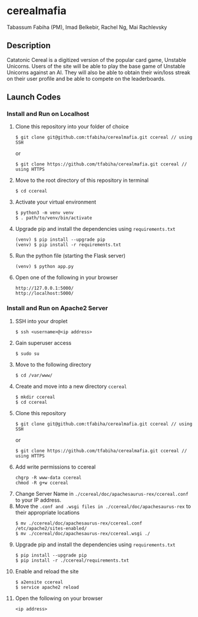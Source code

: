 # cerealmafia

Tabassum Fabiha (PM), Imad Belkebir, Rachel Ng, Mai Rachlevsky

## Description

Catatonic Cereal is a digitized version of the popular card game, Unstable Unicorns. Users of the site will be able to play the base game of Unstable Unicorns against an AI. They will also be able to obtain their win/loss streak on their user profile and be able to compete on the leaderboards. 

## Launch Codes

### Install and Run on Localhost

1. Clone this repository into your folder of choice
    ```
    $ git clone git@github.com:tfabiha/cerealmafia.git ccereal // using SSH
    ```
    or
    ```
    $ git clone https://github.com/tfabiha/cerealmafia.git ccereal // using HTTPS
    ```
2. Move to the root directory of this repository in terminal
    ```
    $ cd ccereal
    ```
3. Activate your virtual environment
    ```
    $ python3 -m venv venv
    $ . path/to/venv/bin/activate
    ```
4. Upgrade pip and install the dependencies using `requirements.txt`
    ```
    (venv) $ pip install --upgrade pip
    (venv) $ pip install -r requirements.txt
    ```
5. Run the python file (starting the Flask server)
    ```
    (venv) $ python app.py
    ```
6. Open one of the following in your browser
    ```
    http://127.0.0.1:5000/
    http://localhost:5000/
    ```

### Install and Run on Apache2 Server

1. SSH into your droplet
    ```
    $ ssh <username>@<ip address>
    ```
2. Gain superuser access
    ```
    $ sudo su
    ```
3. Move to the following directory
    ```
    $ cd /var/www/
    ```
4. Create and move into a new directory ```ccereal```
    ```
    $ mkdir ccereal
    $ cd ccereal
    ```
5. Clone this repository
    ```
    $ git clone git@github.com:tfabiha/cerealmafia.git ccereal // using SSH
    ```
    or
    ```
    $ git clone https://github.com/tfabiha/cerealmafia.git ccereal // using HTTPS
    ```
6. Add write permissions to ccereal
    ```
    chgrp -R www-data ccereal
    chmod -R g+w ccereal
    ```
7. Change Server Name in ```./ccereal/doc/apachesaurus-rex/ccereal.conf``` to your IP address.
8. Move the ```.conf and .wsgi files in ./ccereal/doc/apachesaurus-rex``` to their appropriate locations
    ```
    $ mv ./ccereal/doc/apachesaurus-rex/ccereal.conf /etc/apache2/sites-enabled/
    $ mv ./ccereal/doc/apachesaurus-rex/ccereal.wsgi ./
    ```
9. Upgrade pip and install the dependencies using `requirements.txt`
    ```
    $ pip install --upgrade pip
    $ pip install -r ./ccereal/requirements.txt
10. Enable and reload the site
    ```
    $ a2ensite ccereal
    $ service apache2 reload
    ```
11. Open the following on your browser
    ```
    <ip address>
    ```
